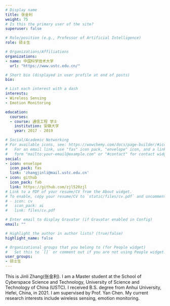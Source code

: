 ```yaml
---
# Display name
title: 张金利
weight: 75
# Is this the primary user of the site?
superuser: false

# Role/position (e.g., Professor of Artificial Intelligence)
role: 硕士生

# Organizations/Affiliations
organizations:
- name: 中国科学技术大学
  url: "https://www.ustc.edu.cn/"

# Short bio (displayed in user profile at end of posts)
bio: 

# List each interest with a dash
interests:
- Wireless Sensing
- Emotion Monitoring

education:
  courses:
  - course: 通信工程 学士
    institution: 安徽大学
    year: 2017 - 2019

# Social/Academic Networking
# For available icons, see: https://wowchemy.com/docs/page-builder/#icons
#   For an email link, use "fas" icon pack, "envelope" icon, and a link in the
#   form "mailto:your-email@example.com" or "#contact" for contact widget.
social:
- icon: envelope
  icon_pack: fas
  link: 'zhangjinli@mail.ustc.edu.cn'
- icon: github
  icon_pack: fab
  link: https://github.com/zjl520zjl
# Link to a PDF of your resume/CV from the About widget.
# To enable, copy your resume/CV to `static/files/cv.pdf` and uncomment the lines below.
# - icon: cv
#   icon_pack: ai
#   link: files/cv.pdf

# Enter email to display Gravatar (if Gravatar enabled in Config)
email: ""

# Highlight the author in author lists? (true/false)
highlight_name: false

# Organizational groups that you belong to (for People widget)
#   Set this to `[]` or comment out if you are not using People widget.
user_groups:
- 硕士生
---
```


This is Jinli Zhang(张金利). I am a Master student at the School of Cyberspace Science and Technology, University of Science and Technology of China (USTC). I received B.S. degree from Anhui University, Hefei, China, in 2021. I am supervised by Prof. Yan Chen. My current research interests include wireless sensing, emotion monitoring.
